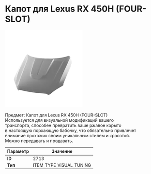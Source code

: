# Капот для Lexus RX 450H (FOUR-SLOT)

![Item Image](../img/2713.webp?raw=true)

Предмет: Капот для Lexus RX 450H (FOUR-SLOT)<br>Используется для визуальной модификаций вашего<br>транспорта, способен превратить ваше ржавое корыто<br>в настоящую порхающую бабочку, что обязательно привлечет<br>внимание прохожих своим уникальным стилем и красотой.<br>Можно передавать и продавать.


| Параметр | Значение |
|----------|----------|
| **ID** | 2713 |
| **Тип** | ITEM_TYPE_VISUAL_TUNING |

